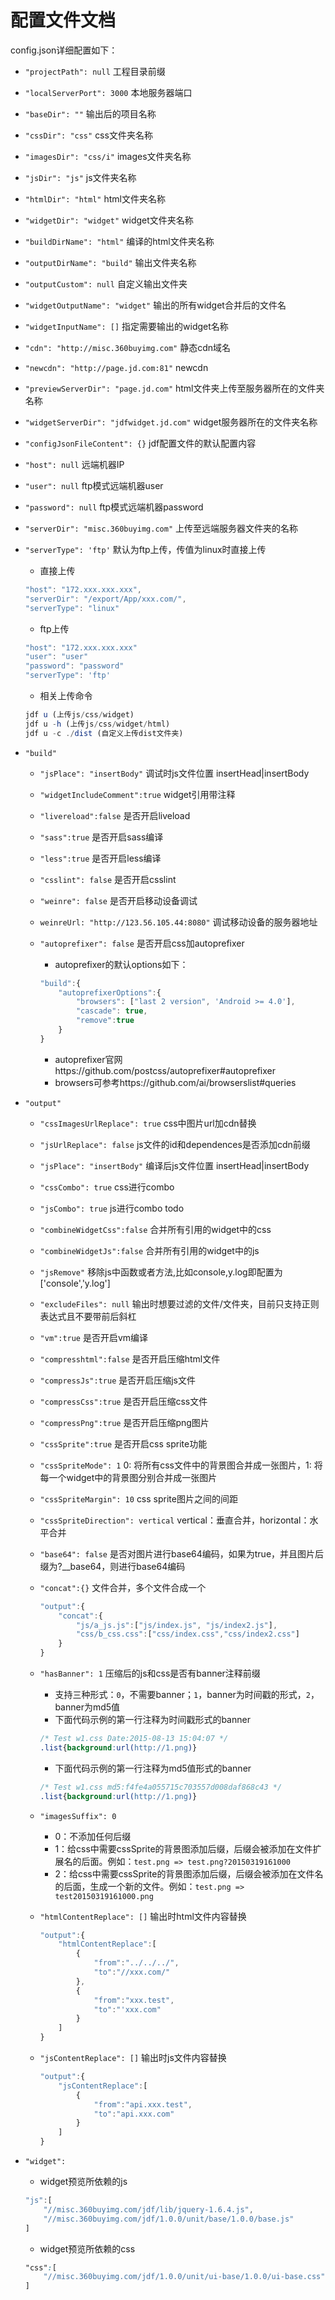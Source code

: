 # 配置文件文档

config.json详细配置如下：
	
* `"projectPath": null` 工程目录前缀
* `"localServerPort": 3000` 本地服务器端口
* `"baseDir": ""` 输出后的项目名称
* `"cssDir": "css"` css文件夹名称
* `"imagesDir": "css/i"` images文件夹名称
* `"jsDir": "js"` js文件夹名称
* `"htmlDir": "html"` html文件夹名称
* `"widgetDir": "widget"` widget文件夹名称
* `"buildDirName": "html"` 编译的html文件夹名称
* `"outputDirName": "build"` 输出文件夹名称
* `"outputCustom": null` 自定义输出文件夹
* `"widgetOutputName": "widget"` 输出的所有widget合并后的文件名
* `"widgetInputName": []` 指定需要输出的widget名称
* `"cdn": "http://misc.360buyimg.com"` 静态cdn域名
* `"newcdn": "http://page.jd.com:81"` newcdn
* `"previewServerDir": "page.jd.com"` html文件夹上传至服务器所在的文件夹名称
* `"widgetServerDir": "jdfwidget.jd.com"` widget服务器所在的文件夹名称
* `"configJsonFileContent": {}` jdf配置文件的默认配置内容
* `"host": null` 远端机器IP
* `"user": null` ftp模式远端机器user
* `"password": null` ftp模式远端机器password
* `"serverDir": "misc.360buyimg.com"` 上传至远端服务器文件夹的名称
* `"serverType": 'ftp'` 默认为ftp上传，传值为linux时直接上传
	
	* 直接上传

	```javascript
	"host": "172.xxx.xxx.xxx",
	"serverDir": "/export/App/xxx.com/",
	"serverType": "linux"
	```
	* ftp上传

	```javascript
	"host": "172.xxx.xxx.xxx" 
	"user": "user" 
	"password": "password"
	"serverType": 'ftp'
	```

	* 相关上传命令

	```javascript
	jdf u (上传js/css/widget)
	jdf u -h (上传js/css/widget/html)
	jdf u -c ./dist (自定义上传dist文件夹)
	```
* `"build"`	
	* `"jsPlace": "insertBody"` 调试时js文件位置 insertHead|insertBody
	* `"widgetIncludeComment":true` widget引用带注释
	* `"livereload":false` 是否开启liveload
	* `"sass":true` 是否开启sass编译
	* `"less":true` 是否开启less编译
	* `"csslint": false` 是否开启csslint
	* `"weinre": false` 是否开启移动设备调试
	* `weinreUrl: "http://123.56.105.44:8080"` 调试移动设备的服务器地址
	* `"autoprefixer": false` 是否开启css加autoprefixer
		* autoprefixer的默认options如下：
		
		```javascript
		"build":{
			"autoprefixerOptions":{
				"browsers": ["last 2 version", 'Android >= 4.0'],
		    	"cascade": true,
		    	"remove":true
			}
		}
		```
		* autoprefixer官网https://github.com/postcss/autoprefixer#autoprefixer
		* browsers可参考https://github.com/ai/browserslist#queries
* `"output"`
	* `"cssImagesUrlReplace": true` css中图片url加cdn替换
	* `"jsUrlReplace": false` js文件的id和dependences是否添加cdn前缀
	* `"jsPlace": "insertBody"` 编译后js文件位置 insertHead|insertBody
	* `"cssCombo": true` css进行combo
	* `"jsCombo": true` js进行combo todo
	* `"combineWidgetCss":false` 合并所有引用的widget中的css
	* `"combineWidgetJs":false` 合并所有引用的widget中的js
	* `"jsRemove"` 移除js中函数或者方法,比如console,y.log即配置为['console','y.log']
	* `"excludeFiles": null` 输出时想要过滤的文件/文件夹，目前只支持正则表达式且不要带前后斜杠
	* `"vm":true` 是否开启vm编译
	* `"compresshtml":false` 是否开启压缩html文件
	* `"compressJs":true` 是否开启压缩js文件
	* `"compressCss":true` 是否开启压缩css文件
	* `"compressPng":true` 是否开启压缩png图片
	* `"cssSprite":true` 是否开启css sprite功能
	* `"cssSpriteMode": 1` 0: 将所有css文件中的背景图合并成一张图片，1: 将每一个widget中的背景图分别合并成一张图片
	* `"cssSpriteMargin": 10` css sprite图片之间的间距
	* `"cssSpriteDirection": vertical` vertical：垂直合并，horizontal：水平合并
	* `"base64": false` 是否对图片进行base64编码，如果为true，并且图片后缀为?__base64，则进行base64编码	
	* `"concat":{}` 文件合并，多个文件合成一个
		
		```javascript
		"output":{
			"concat":{
				"js/a_js.js":["js/index.js", "js/index2.js"],
				"css/b_css.css":["css/index.css","css/index2.css"]
			}
		}
		```
	* `"hasBanner": 1` 压缩后的js和css是否有banner注释前缀
		* 支持三种形式：`0`，不需要banner；`1`，banner为时间戳的形式，`2`，banner为md5值
		* 下面代码示例的第一行注释为时间戳形式的banner
		
		```css
		/* Test w1.css Date:2015-08-13 15:04:07 */
		.list{background:url(http://1.png)}
		```
		* 下面代码示例的第一行注释为md5值形式的banner
		
		```css
		/* Test w1.css md5:f4fe4a055715c703557d008daf868c43 */
		.list{background:url(http://1.png)}
		```
	* `"imagesSuffix": 0`
		
		* 0：不添加任何后缀
		* 1：给css中需要cssSprite的背景图添加后缀，后缀会被添加在文件扩展名的后面。例如：`test.png => test.png?20150319161000`
		* 2：给css中需要cssSprite的背景图添加后缀，后缀会被添加在文件名的后面，生成一个新的文件。例如：`test.png => test20150319161000.png`

	* `"htmlContentReplace": []` 输出时html文件内容替换
		
		```javascript
		"output":{
		  	"htmlContentReplace":[
			  	{
					"from":"../../../",
					"to":"//xxx.com/"
				},
				{
					"from":"xxx.test",
					"to":"'xxx.com"
				}
			]
		}
		```
	* `"jsContentReplace": []` 输出时js文件内容替换
		
		```javascript
		"output":{
			"jsContentReplace":[
				{
					"from":"api.xxx.test",
					"to":"api.xxx.com"
				}
			]
		}
		```
* `"widget":`
	* widget预览所依赖的js
	```javascript
	"js":[
		"//misc.360buyimg.com/jdf/lib/jquery-1.6.4.js",
		"//misc.360buyimg.com/jdf/1.0.0/unit/base/1.0.0/base.js"
	]
	```
	* widget预览所依赖的css
	```css
	"css":[
		"//misc.360buyimg.com/jdf/1.0.0/unit/ui-base/1.0.0/ui-base.css"
	]
	```

		